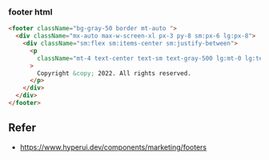 ### footer html

```html
<footer className="bg-gray-50 border mt-auto ">
  <div className="mx-auto max-w-screen-xl px-3 py-8 sm:px-6 lg:px-8">
    <div className="sm:flex sm:items-center sm:justify-between">
      <p
        className="mt-4 text-center text-sm text-gray-500 lg:mt-0 lg:text-right"
      >
        Copyright &copy; 2022. All rights reserved.
      </p>
    </div>
  </div>
</footer>
```

## Refer

- https://www.hyperui.dev/components/marketing/footers
